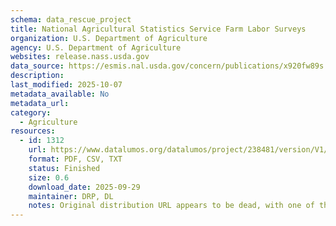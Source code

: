 ```yaml
---
schema: data_rescue_project 
title: National Agricultural Statistics Service Farm Labor Surveys
organization: U.S. Department of Agriculture
agency: U.S. Department of Agriculture
websites: release.nass.usda.gov
data_source: https://esmis.nal.usda.gov/concern/publications/x920fw89s
description: 
last_modified: 2025-10-07
metadata_available: No
metadata_url: 
category:
  - Agriculture 
resources:
  - id: 1312
    url: https://www.datalumos.org/datalumos/project/238481/version/V1/view
    format: PDF, CSV, TXT
    status: Finished
    size: 0.6
    download_date: 2025-09-29
    maintainer: DRP, DL
    notes: Original distribution URL appears to be dead, with one of the partisan shutdown banners explaining it's absence.
---
```

